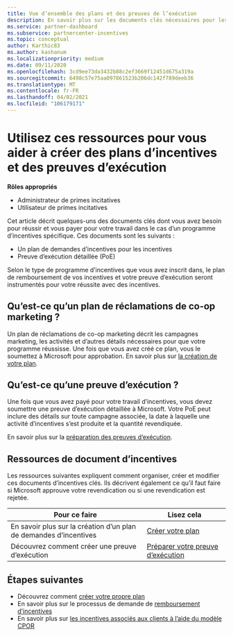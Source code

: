 ```yaml
---
title: Vue d’ensemble des plans et des preuves de l’exécution
description: En savoir plus sur les documents clés nécessaires pour les incentives, notamment un plan de demandes d’incentives pour les incentives et une preuve d’exécution détaillée (PoE).
ms.service: partner-dashboard
ms.subservice: partnercenter-incentives
ms.topic: conceptual
author: Karthic83
ms.author: kashanum
ms.localizationpriority: medium
ms.date: 09/11/2020
ms.openlocfilehash: 3cd9ee73da3432b88c2ef3669f12451d675a319a
ms.sourcegitcommit: 6498c57e75aa097861523b206dc142f789deeb36
ms.translationtype: MT
ms.contentlocale: fr-FR
ms.lasthandoff: 04/02/2021
ms.locfileid: "106179171"
---
```

# <a name="use-these-resources-to-help-you-create-incentives-plans-and-proofs-of-execution"></a>Utilisez ces ressources pour vous aider à créer des plans d’incentives et des preuves d’exécution

**Rôles appropriés**

- Administrateur de primes incitatives
- Utilisateur de primes incitatives

Cet article décrit quelques-uns des documents clés dont vous avez besoin pour réussir et vous payer pour votre travail dans le cas d’un programme d’incentives spécifique. Ces documents sont les suivants :

- Un plan de demandes d’incentives pour les incentives
- Preuve d’exécution détaillée (PoE)

Selon le type de programme d’incentives que vous avez inscrit dans, le plan de remboursement de vos incentives et votre preuve d’exécution seront instrumentés pour votre réussite avec des incentives.

## <a name="what-is-an-incentives-co-op-claims-plan"></a>Qu’est-ce qu’un plan de réclamations de co-op marketing ?

Un plan de réclamations de co-op marketing décrit les campagnes marketing, les activités et d’autres détails nécessaires pour que votre programme réussisse. Une fois que vous avez créé ce plan, vous le soumettez à Microsoft pour approbation. En savoir plus sur [la création de votre plan](incentives-create-your-plan.md).

## <a name="what-is-a-proof-of-execution-poe"></a>Qu’est-ce qu’une preuve d’exécution ?

Une fois que vous avez payé pour votre travail d’incentives, vous devez soumettre une preuve d’exécution détaillée à Microsoft. Votre PoE peut inclure des détails sur toute campagne associée, la date à laquelle une activité d’incentives s’est produite et la quantité revendiquée. 

En savoir plus sur la [préparation des preuves d’exécution](incentives-prepare-your-proof-of-execution.md).

## <a name="incentives-document-resources"></a>Ressources de document d’incentives

Les ressources suivantes expliquent comment organiser, créer et modifier ces documents d’incentives clés. Ils décrivent également ce qu’il faut faire si Microsoft approuve votre revendication ou si une revendication est rejetée.

|  **Pour ce faire**  |  **Lisez cela**  |
|--------------|-----------|
| En savoir plus sur la création d’un plan de demandes d’incentives | [Créer votre plan](incentives-create-your-plan.md)  |
Découvrez comment créer une preuve d’exécution | [Préparer votre preuve d’exécution](incentives-prepare-your-proof-of-execution.md)  |

## <a name="next-steps"></a>Étapes suivantes

- Découvrez comment [créer votre propre plan](incentives-create-your-plan.md)
- En savoir plus sur le processus de demande de [remboursement d’incentives](claims-overview.md)
- En savoir plus sur [les incentives associés aux clients à l’aide du modèle CPOR](submit-osa-claim.md)